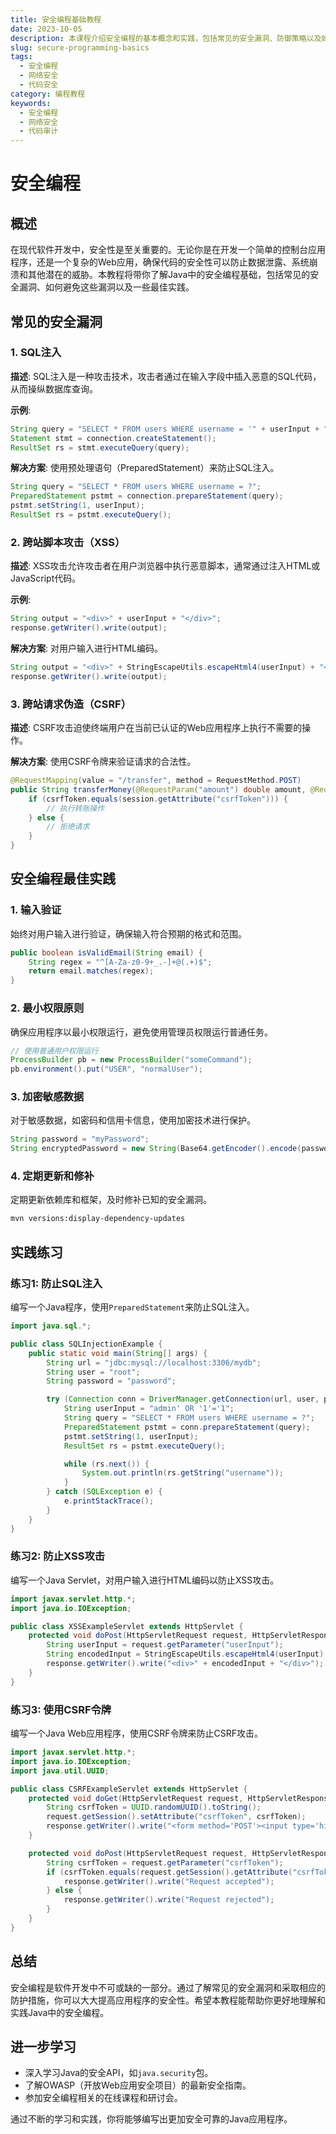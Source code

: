 ```yaml
---
title: 安全编程基础教程
date: 2023-10-05
description: 本课程介绍安全编程的基本概念和实践，包括常见的安全漏洞、防御策略以及如何编写安全的代码。
slug: secure-programming-basics
tags:
  - 安全编程
  - 网络安全
  - 代码安全
category: 编程教程
keywords:
  - 安全编程
  - 网络安全
  - 代码审计
---
```


# 安全编程

## 概述

在现代软件开发中，安全性是至关重要的。无论你是在开发一个简单的控制台应用程序，还是一个复杂的Web应用，确保代码的安全性可以防止数据泄露、系统崩溃和其他潜在的威胁。本教程将带你了解Java中的安全编程基础，包括常见的安全漏洞、如何避免这些漏洞以及一些最佳实践。

## 常见的安全漏洞

### 1. SQL注入

**描述**: SQL注入是一种攻击技术，攻击者通过在输入字段中插入恶意的SQL代码，从而操纵数据库查询。

**示例**:
```java
String query = "SELECT * FROM users WHERE username = '" + userInput + "'";
Statement stmt = connection.createStatement();
ResultSet rs = stmt.executeQuery(query);
```

**解决方案**: 使用预处理语句（PreparedStatement）来防止SQL注入。
```java
String query = "SELECT * FROM users WHERE username = ?";
PreparedStatement pstmt = connection.prepareStatement(query);
pstmt.setString(1, userInput);
ResultSet rs = pstmt.executeQuery();
```

### 2. 跨站脚本攻击（XSS）

**描述**: XSS攻击允许攻击者在用户浏览器中执行恶意脚本，通常通过注入HTML或JavaScript代码。

**示例**:
```java
String output = "<div>" + userInput + "</div>";
response.getWriter().write(output);
```

**解决方案**: 对用户输入进行HTML编码。
```java
String output = "<div>" + StringEscapeUtils.escapeHtml4(userInput) + "</div>";
response.getWriter().write(output);
```

### 3. 跨站请求伪造（CSRF）

**描述**: CSRF攻击迫使终端用户在当前已认证的Web应用程序上执行不需要的操作。

**解决方案**: 使用CSRF令牌来验证请求的合法性。
```java
@RequestMapping(value = "/transfer", method = RequestMethod.POST)
public String transferMoney(@RequestParam("amount") double amount, @RequestParam("csrfToken") String csrfToken) {
    if (csrfToken.equals(session.getAttribute("csrfToken"))) {
        // 执行转账操作
    } else {
        // 拒绝请求
    }
}
```

## 安全编程最佳实践

### 1. 输入验证

始终对用户输入进行验证，确保输入符合预期的格式和范围。

```java
public boolean isValidEmail(String email) {
    String regex = "^[A-Za-z0-9+_.-]+@(.+)$";
    return email.matches(regex);
}
```

### 2. 最小权限原则

确保应用程序以最小权限运行，避免使用管理员权限运行普通任务。

```java
// 使用普通用户权限运行
ProcessBuilder pb = new ProcessBuilder("someCommand");
pb.environment().put("USER", "normalUser");
```

### 3. 加密敏感数据

对于敏感数据，如密码和信用卡信息，使用加密技术进行保护。

```java
String password = "myPassword";
String encryptedPassword = new String(Base64.getEncoder().encode(password.getBytes()));
```

### 4. 定期更新和修补

定期更新依赖库和框架，及时修补已知的安全漏洞。

```bash
mvn versions:display-dependency-updates
```

## 实践练习

### 练习1: 防止SQL注入

编写一个Java程序，使用`PreparedStatement`来防止SQL注入。

```java
import java.sql.*;

public class SQLInjectionExample {
    public static void main(String[] args) {
        String url = "jdbc:mysql://localhost:3306/mydb";
        String user = "root";
        String password = "password";

        try (Connection conn = DriverManager.getConnection(url, user, password)) {
            String userInput = "admin' OR '1'='1";
            String query = "SELECT * FROM users WHERE username = ?";
            PreparedStatement pstmt = conn.prepareStatement(query);
            pstmt.setString(1, userInput);
            ResultSet rs = pstmt.executeQuery();

            while (rs.next()) {
                System.out.println(rs.getString("username"));
            }
        } catch (SQLException e) {
            e.printStackTrace();
        }
    }
}
```

### 练习2: 防止XSS攻击

编写一个Java Servlet，对用户输入进行HTML编码以防止XSS攻击。

```java
import javax.servlet.http.*;
import java.io.IOException;

public class XSSExampleServlet extends HttpServlet {
    protected void doPost(HttpServletRequest request, HttpServletResponse response) throws IOException {
        String userInput = request.getParameter("userInput");
        String encodedInput = StringEscapeUtils.escapeHtml4(userInput);
        response.getWriter().write("<div>" + encodedInput + "</div>");
    }
}
```

### 练习3: 使用CSRF令牌

编写一个Java Web应用程序，使用CSRF令牌来防止CSRF攻击。

```java
import javax.servlet.http.*;
import java.io.IOException;
import java.util.UUID;

public class CSRFExampleServlet extends HttpServlet {
    protected void doGet(HttpServletRequest request, HttpServletResponse response) throws IOException {
        String csrfToken = UUID.randomUUID().toString();
        request.getSession().setAttribute("csrfToken", csrfToken);
        response.getWriter().write("<form method='POST'><input type='hidden' name='csrfToken' value='" + csrfToken + "'><input type='submit' value='Submit'></form>");
    }

    protected void doPost(HttpServletRequest request, HttpServletResponse response) throws IOException {
        String csrfToken = request.getParameter("csrfToken");
        if (csrfToken.equals(request.getSession().getAttribute("csrfToken"))) {
            response.getWriter().write("Request accepted");
        } else {
            response.getWriter().write("Request rejected");
        }
    }
}
```

## 总结

安全编程是软件开发中不可或缺的一部分。通过了解常见的安全漏洞和采取相应的防护措施，你可以大大提高应用程序的安全性。希望本教程能帮助你更好地理解和实践Java中的安全编程。

## 进一步学习

- 深入学习Java的安全API，如`java.security`包。
- 了解OWASP（开放Web应用安全项目）的最新安全指南。
- 参加安全编程相关的在线课程和研讨会。

通过不断的学习和实践，你将能够编写出更加安全可靠的Java应用程序。